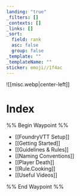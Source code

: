 ```yaml
---
landing: "true"
_filters: []
_contexts: []
_links: []
_sort:
  field: rank
  asc: false
  group: false
_template: ""
_templateName: ""
sticker: emoji//1f4ac
---
```

![[misc.webp|center-left]]
# Index
%% Begin Waypoint %%
- [[FoundryVTT Setup]]
- [[Getting Started]]
- [[Guidelines & Rules]]
- [[Naming Conventions]]
- [[Player Death]]
- [[Rule.Cooking]]
- [[Useful Videos]]

%% End Waypoint %%
